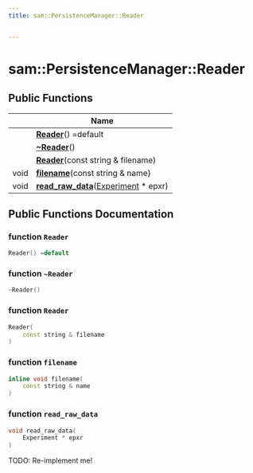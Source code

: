 ```yaml
---
title: sam::PersistenceManager::Reader


---
```


# sam::PersistenceManager::Reader



















## Public Functions

|                | Name           |
| -------------- | -------------- |
|  | **[Reader](/doxygen/Classes/classsam_1_1_persistence_manager_1_1_reader/#function-reader)**() =default  |
|  | **[~Reader](/doxygen/Classes/classsam_1_1_persistence_manager_1_1_reader/#function-~reader)**()  |
|  | **[Reader](/doxygen/Classes/classsam_1_1_persistence_manager_1_1_reader/#function-reader)**(const string & filename)  |
| void | **[filename](/doxygen/Classes/classsam_1_1_persistence_manager_1_1_reader/#function-filename)**(const string & name)  |
| void | **[read_raw_data](/doxygen/Classes/classsam_1_1_persistence_manager_1_1_reader/#function-read_raw_data)**([Experiment](/doxygen/Classes/classsam_1_1_experiment/) * epxr)  |
















## Public Functions Documentation

### function `Reader`

```cpp
Reader() =default
```





























### function `~Reader`

```cpp
~Reader()
```





























### function `Reader`

```cpp
Reader(
    const string & filename
)
```





























### function `filename`

```cpp
inline void filename(
    const string & name
)
```





























### function `read_raw_data`

```cpp
void read_raw_data(
    Experiment * epxr
)
```




























TODO: Re-implement me!







